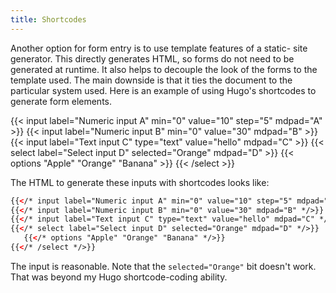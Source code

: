 ```yaml
---
title: Shortcodes
---
```


Another option for form entry is to use template features of a static-
site generator.
This directly generates HTML, so forms do not need to be generated at runtime.
It also helps to decouple the look of the forms to the template used.
The main downside is that it ties the document to the particular system used.
Here is an example of using Hugo's shortcodes to generate form elements.

{{< input label="Numeric input A" min="0" value="10" step="5" mdpad="A" >}}
{{< input label="Numeric input B" min="0" value="30" mdpad="B" >}}
{{< input label="Text input C" type="text" value="hello" mdpad="C" >}}
{{< select label="Select input D" selected="Orange" mdpad="D" >}}
    {{< options "Apple" "Orange" "Banana" >}}
{{< /select >}}

The HTML to generate these inputs with shortcodes looks like:

```html
{{</* input label="Numeric input A" min="0" value="10" step="5" mdpad="A" */>}}
{{</* input label="Numeric input B" min="0" value="30" mdpad="B" */>}}
{{</* input label="Text input C" type="text" value="hello" mdpad="C" */>}}
{{</* select label="Select input D" selected="Orange" mdpad="D" */>}}
   {{</* options "Apple" "Orange" "Banana" */>}}
{{</* /select */>}}
```

The input is reasonable. Note that the `selected="Orange"` bit doesn't work.
That was beyond my Hugo shortcode-coding ability.

<script src="/js/mdpad-0.1.0.min.js"></script>

<script>

// define this just to watch the URL change
function mdpad_update() {
}

</script>
